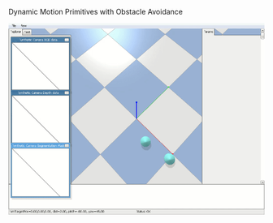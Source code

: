 Dynamic Motion Primitives with Obstacle Avoidance

![](https://github.com/relifeto18/ROB_599/blob/main/Assignment%206/dynamic%20motion%20primitives.gif)
